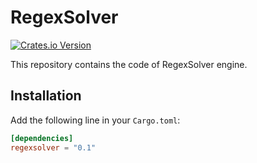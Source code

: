 # RegexSolver

[![Crates.io Version](https://img.shields.io/crates/v/regexsolver)](https://crates.io/crates/regexsolver)

This repository contains the code of RegexSolver engine.

## Installation

Add the following line in your `Cargo.toml`:

```toml
[dependencies]
regexsolver = "0.1"
```
